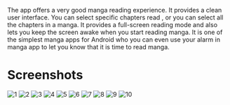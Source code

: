 The app offers a very good manga reading experience. It provides a clean user interface.
You can select specific chapters read , or you can select all the chapters in a manga. 
It provides a full-screen reading mode and also lets you keep the screen awake when you start reading manga.
It is one of the simplest manga apps for Android who you can even use your alarm in manga app to let you know
that it is time to read manga.

# Screenshots

![1](https://user-images.githubusercontent.com/44701013/110805029-074fe280-8281-11eb-81ce-c6396066d3d2.png)
![2](https://user-images.githubusercontent.com/44701013/110805033-08810f80-8281-11eb-9a01-f5ca54f076cb.png)
![3](https://user-images.githubusercontent.com/44701013/110805037-0919a600-8281-11eb-9ecd-9fcbd4f1b8f5.png)
![4](https://user-images.githubusercontent.com/44701013/110805042-0919a600-8281-11eb-80f8-23af27e53a4c.png)
![5](https://user-images.githubusercontent.com/44701013/110805053-0a4ad300-8281-11eb-86d9-6b5284062941.png)
![6](https://user-images.githubusercontent.com/44701013/110805057-0ae36980-8281-11eb-9ce2-8869c99a7e32.png)
![7](https://user-images.githubusercontent.com/44701013/110805059-0b7c0000-8281-11eb-9c6d-cc43b9acd9f6.png)
![8](https://user-images.githubusercontent.com/44701013/110805067-0c149680-8281-11eb-8c09-87e2982b9c36.png)
![9](https://user-images.githubusercontent.com/44701013/110805070-0cad2d00-8281-11eb-9ea2-0ac500673d05.png)
![10](https://user-images.githubusercontent.com/44701013/110805076-0dde5a00-8281-11eb-830d-ae73be8c638f.png)


